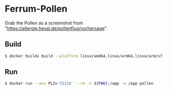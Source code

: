 # Ferrum-Pollen

Grab the Pollen as a screenshot from "https://allergie.hexal.de/pollenflug/vorhersage".

## Build

```sh
$ docker buildx build --platform linux/amd64,linux/arm64,linux/arm/v7 -t pollen .
```

## Run

```sh
$ docker run --env PLZ='55218' --rm -v ${PWD}:/app -w /app pollen
```

